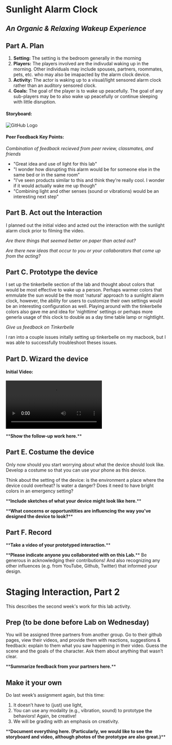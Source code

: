 # Sunlight Alarm Clock
## _An Organic & Relaxing Wakeup Experience_

## Part A. Plan 

1. **Setting:** The setting is the bedroom generally in the morning
1. **Players:** The players involved are the indivudal waking up in the morning. Other individuals may include spouses, partners, roommates, pets, etc. who may also be imapacted by the alarm clock device.
1. **Activity:** The actor is waking up to a visual/light sensored alarm clock rather than an auditory sensored clock.
1. **Goals:** The goal of the player is to wake up peacefully. The goal of any sub-players may be to also wake up peacefully or continue sleeping with little disruption.


#### Storyboard:

![GitHub Logo](https://github.com/netaniakligerman/Interactive-Lab-Hub/blob/Fall2021/Lab%201/IMG_1850-3.JPG?raw=true)

#### Peer Feedback Key Points: 

_Combination of feedback recieved from peer review, classmates, and friends_

* "Great idea and use of light for this lab"
* "I wonder how disrupting this alarm would be for someone else in the same bed or in the same room" 
* "I've seen products similar to this and think they're really cool. I wonder if it would actually wake me up though" 
* "Combining light and other senses (sound or vibrations) would be an interesting next step" 

## Part B. Act out the Interaction

I planned out the initial video and acted out the interaction with the sunlight alarm clock prior to filming the video. 

_Are there things that seemed better on paper than acted out?_ 

_Are there new ideas that occur to you or your collaborators that come up from the acting?_


## Part C. Prototype the device

I set up the tinkerbelle section of the lab and thought about colors that would be most effective to wake up a person. Perhaps warmer colors that emmulate the sun would be the most 'natural' approach to a sunlight alarm clock, however, the ability for users to customize their own settings would be an interesting configuration as well. Playing around with the tinkerbelle colors also gave me and idea for 'nighttime' settings or perhaps more generla usage of this clock to double as a day time table lamp or nightlight. 

_Give us feedback on Tinkerbelle_

I ran into a couple issues initally setting up tinkerbelle on my macbook, but I was able to successfully troubleshoot theses issues.


## Part D. Wizard the device

#### Initial Video: 

![GitHub Logo](https://github.com/netaniakligerman/Interactive-Lab-Hub/blob/9155cdb1479207bde38a1ec8a15a0ad87f07888d/Lab%201/Sunlight%20Alarm%20-%20SD%20480p.mov)

\*\***Show the follow-up work here.**\*\*


## Part E. Costume the device

Only now should you start worrying about what the device should look like. Develop a costume so that you can use your phone as this device.

Think about the setting of the device: is the environment a place where the device could overheat? Is water a danger? Does it need to have bright colors in an emergency setting?

\*\***Include sketches of what your device might look like here.**\*\*

\*\***What concerns or opportunitities are influencing the way you've designed the device to look?**\*\*


## Part F. Record

\*\***Take a video of your prototyped interaction.**\*\*

\*\***Please indicate anyone you collaborated with on this Lab.**\*\*
Be generous in acknowledging their contributions! And also recognizing any other influences (e.g. from YouTube, Github, Twitter) that informed your design. 



# Staging Interaction, Part 2 

This describes the second week's work for this lab activity.


## Prep (to be done before Lab on Wednesday)

You will be assigned three partners from another group. Go to their github pages, view their videos, and provide them with reactions, suggestions & feedback: explain to them what you saw happening in their video. Guess the scene and the goals of the character. Ask them about anything that wasn’t clear. 

\*\***Summarize feedback from your partners here.**\*\*

## Make it your own

Do last week’s assignment again, but this time: 
1) It doesn’t have to (just) use light, 
2) You can use any modality (e.g., vibration, sound) to prototype the behaviors! Again, be creative!
3) We will be grading with an emphasis on creativity. 

\*\***Document everything here. (Particularly, we would like to see the storyboard and video, although photos of the prototype are also great.)**\*\*

